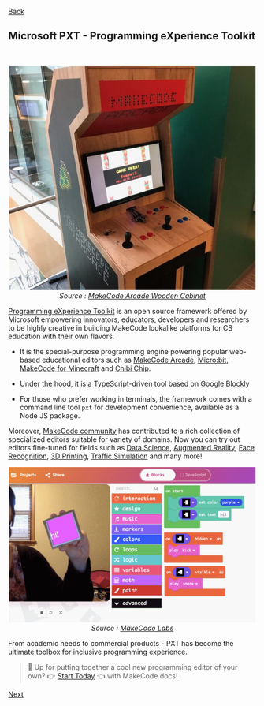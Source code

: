 [Back](/makecode-docs/educator-docs/2.%20makecode-edu-at-a-glance.md)

## Microsoft PXT - Programming eXperience Toolkit

<br>
<p align="center"> <img alt="Arcade Sprite Editor" src="../../assets/cabinet.jpg" width="500px" /><br><em>Source : <a href="https://arcade.makecode.com/hardware/raspberry-pi/wooden-cabinet">MakeCode Arcade Wooden Cabinet</a></em></p>

[Programming eXperience Toolkit](https://github.com/microsoft/pxt) is an open source framework offered by Microsoft empowering innovators, educators, developers and researchers to be highly creative in building MakeCode lookalike platforms for CS education with their own flavors.

- It is the special-purpose programming engine powering popular web-based educational editors such as [MakeCode Arcade](https://arcade.makecode.com), [Micro:bit](https://makecode.microbit.org/), [MakeCode for Minecraft](https://minecraft.makecode.com/) and [Chibi Chip](https://makecode.chibitronics.com/).

- Under the hood, it is a TypeScript-driven tool based on [Google Blockly](https://developers.google.com/blockly)

- For those who prefer working in terminals, the framework comes with a command line tool `pxt` for development convenience, available as a Node JS package.

Moreover, [MakeCode community](https://forum.makecode.com/) has contributed to a rich collection of specialized editors suitable for variety of domains. Now you can try out editors fine-tuned for fields such as [Data Science](https://aka.ms/ds), [Augmented Reality](https://laboratoryforplayfulcomputation.github.io/arcadia/), [Face Recognition](https://github.com/JCSPEC/BuildUFace), [3D Printing](https://makecode.buildbee.com/), [Traffic Simulation](https://github.com/liolop/Coraffic) and many more!
<br>

<p align="center"> <img alt="ARcadia Editor" src="../../assets/ar.png" width="500px" /><br><em>Source : <a href="https://makecode.com/labs">MakeCode Labs</a></em></p>

From academic needs to commercial products - PXT has become the ultimate toolbox for inclusive programming experience.

> 📝 Up for putting together a cool new programming editor of your own? 👉 [Start Today](https://makecode.com/target-creation) 👈 with MakeCode docs!

[Next](../../README.md)